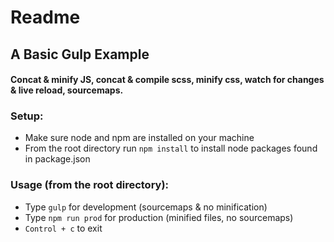 # Readme

## A Basic Gulp Example
#### Concat & minify JS, concat & compile scss, minify css, watch for changes & live reload, sourcemaps.

### Setup:

* Make sure node and npm are installed on your machine
* From the root directory run `npm install` to install node packages found in package.json

### Usage (from the root directory):

* Type `gulp` for development (sourcemaps & no minification)
* Type `npm run prod` for production (minified files, no sourcemaps)
* `Control + c` to exit
